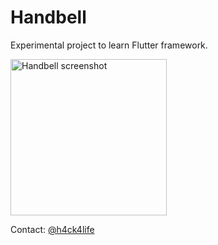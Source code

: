 # Handbell

Experimental project to learn Flutter framework.

<img src="https://i.imgur.com/k3QduP0.jpg" alt="Handbell screenshot" width="250"/>

Contact: [@h4ck4life](https://www.twitter.com/h4ck4life)
